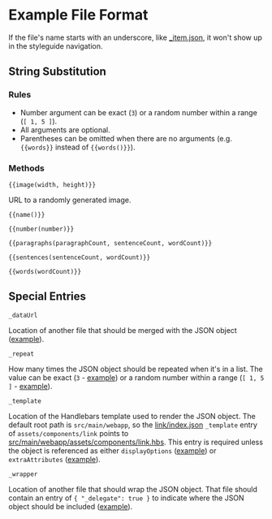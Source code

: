 # Example File Format

If the file's name starts with an underscore, like [_item.json](styleguide/components/list/_item.json),
it won't show up in the styleguide navigation.

## String Substitution

### Rules

- Number argument can be exact (`3`) or a random number within a range
  (`[ 1, 5 ]`).
- All arguments are optional.
- Parentheses can be omitted when there are no arguments (e.g. `{{words}}`
  instead of `{{words()}}`).

### Methods

`{{image(width, height)}}`

URL to a randomly generated image.

`{{name()}}`

`{{number(number)}}`

`{{paragraphs(paragraphCount, sentenceCount, wordCount)}}`

`{{sentences(sentenceCount, wordCount)}}`

`{{words(wordCount)}}`

## Special Entries

`_dataUrl`

Location of another file that should be merged with the JSON object ([example](styleguide/components/link/index.json)).

`_repeat`

How many times the JSON object should be repeated when it's in a list.
The value can be exact (`3` - [example](styleguide/components/list/three-items.json))
or a random number within a range (`[ 1, 5 ]` - [example](styleguide/components/list/many-items.json)).

`_template`

Location of the Handlebars template used to render the JSON object.
The default root path is `src/main/webapp`, so the [link/index.json](styleguide/components/link/index.json)
`_template` entry of `assets/components/link` points to [src/main/webapp/assets/components/link.hbs](src/main/webapp/assets/components/link.hbs).
This entry is required unless the object is referenced as either
`displayOptions` ([example](styleguide/components/list/three-items.json)) or
`extraAttributes` ([example](styleguide/components/link/index.json)).

`_wrapper`

Location of another file that should wrap the JSON object. That file should
contain an entry of `{ "_delegate": true }` to indicate where the JSON object
should be included ([example](styleguide/components/link/index.json)).
